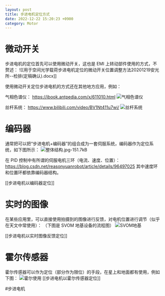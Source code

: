 ```yaml
---
layout: post
title: 步进电机定位方式
date: 2022-12-22 15:20:23 +0900
category: Motor
---
```


# 微动开关

步进电机的定位首先可以使用微动开关，这也是 EMI 上转动部件使用的方式，不赘述：
![[用于空间光学载荷步进电机定位的微动开关位置调整方法20201219安光所--检排(定稿确认).docx]]

使用微动开关定位步进电机的方式还在其他地方应用，例如：

气相色谱仪：
https://ibook.antpedia.com/x/611010.html
![气相色谱仪][1]

丝杆系统：
https://www.bilibili.com/video/BV1Nt411u7wi/
![丝杆系统][2]

# 编码器

通常把可以把“步进电机+编码器”的组合成为一套伺服系统，编码器作为定位系统，如下图所示：
![整体结构.jpg-151.7kB][3]

在 PID 控制中有所谓的伺服电机三环（电流、速度、位置）：
https://blog.csdn.net/reasonyuanrobot/article/details/96497025
其中速度环和位置环都依靠编码器结构。

[[步进电机以编码器定位]]

# 实时的图像

在某些应用里，可以直接使用拍摄到的图像进行反馈，对电机位置进行调节（似乎在天文中常使用）：
（下图是 SVOM 地基设备的流程图）
![SVOM地基][4]

[[步进电机以实时图像反馈定位]]

# 霍尔传感器

霍尔传感器可以作为定位（部分作为限位）的手段，在星上和地面都有使用，例如下图：
![霍尔使用][5]
[[步进电机以霍尔传感器定位]]

#步进电机

  [1]: http://static.zybuluo.com/tudouchuixue/to7mrd6292kv00z5ayb1agf3/image_1fgecb6bjfnocb1f8c1ig1136u9.png
  [2]: http://static.zybuluo.com/tudouchuixue/97qiftxgtyglrr22826ut2ey/image_1fgecd9vft3n1h0t167e1o14h3m.png
  [3]: http://static.zybuluo.com/tudouchuixue/mew7ogfnxcmazhpftqqvrie0/%E6%95%B4%E4%BD%93%E7%BB%93%E6%9E%84.jpg
  [4]: http://static.zybuluo.com/tudouchuixue/czlj2ucyo8pan7ltwakve3f7/image_1fgjruceh1ph1grha7m4rpvq312.png
  [5]: http://static.zybuluo.com/tudouchuixue/tda205sbwv6ewkxgyygu9ni1/image_1fgjrq4d71hlu1ho6nq11qle1ir6l.png